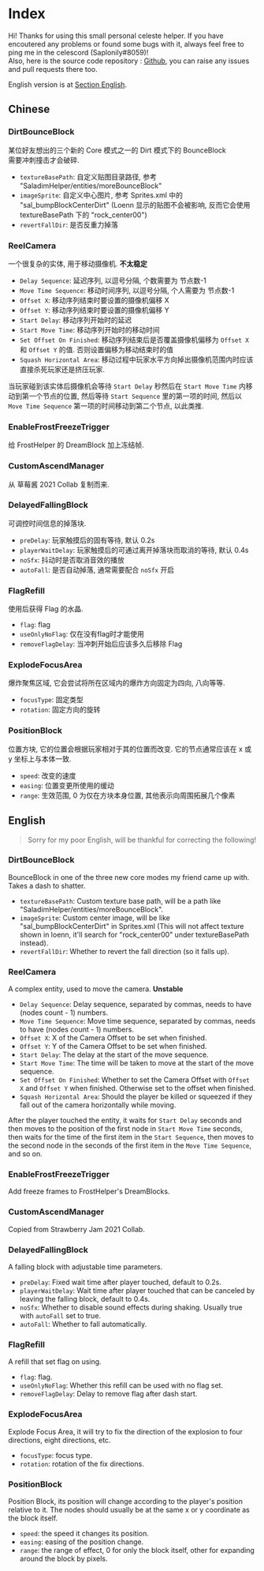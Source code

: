 # Index

Hi! Thanks for using this small personal celeste helper. If you have encoutered any problems or found some bugs with it, always feel free to ping me in the celescord (Saplonily#8059)!  
Also, here is the source code repository : [Github](https://github.com/Saplonily/SaladimHelper), you can raise any issues and pull requests there too.  

English version is at [Section English](#english).

## Chinese

### DirtBounceBlock

某位好友想出的三个新的 Core 模式之一的 Dirt 模式下的 BounceBlock  
需要冲刺撞击才会破碎.

- `textureBasePath`: 自定义贴图目录路径, 参考 "SaladimHelper/entities/moreBounceBlock"
- `imageSprite`: 自定义中心图片, 参考 Sprites.xml 中的 "sal_bumpBlockCenterDirt" (Loenn 显示的贴图不会被影响, 反而它会使用 textureBasePath 下的 "rock_center00")
- `revertFallDir`: 是否反重力掉落

### ReelCamera

一个很复杂的实体, 用于移动摄像机. **不太稳定**

- `Delay Sequence`: 延迟序列, 以逗号分隔, 个数需要为 节点数-1
- `Move Time Sequence`: 移动时间序列, 以逗号分隔, 个人需要为 节点数-1
- `Offset X`: 移动序列结束时要设置的摄像机偏移 X
- `Offset Y`: 移动序列结束时要设置的摄像机偏移 Y
- `Start Delay`: 移动序列开始时的延迟
- `Start Move Time`: 移动序列开始时的移动时间
- `Set Offset On Finished`: 移动序列结束后是否覆盖摄像机偏移为 `Offset X` 和 `Offset Y` 的值. 否则设置偏移为移动结束时的值
- `Squash Horizontal Area`: 移动过程中玩家水平方向掉出摄像机范围内时应该直接杀死玩家还是挤压玩家.

当玩家碰到该实体后摄像机会等待 `Start Delay` 秒然后在 `Start Move Time` 内移动到第一个节点的位置, 然后等待 `Start Sequence` 里的第一项的时间, 然后以 `Move Time Sequence` 第一项的时间移动到第二个节点, 以此类推.

### EnableFrostFreezeTrigger

给 FrostHelper 的 DreamBlock 加上冻结帧.

### CustomAscendManager

从 草莓酱 2021 Collab 复制而来.

### DelayedFallingBlock

可调控时间信息的掉落块.

- `preDelay`: 玩家触摸后的固有等待, 默认 0.2s
- `playerWaitDelay`: 玩家触摸后的可通过离开掉落块而取消的等待, 默认 0.4s
- `noSfx`: 抖动时是否取消音效的播放
- `autoFall`: 是否自动掉落, 通常需要配合 `noSfx` 开启

### FlagRefill

使用后获得 Flag 的水晶.

- `flag`: flag
- `useOnlyNoFlag`: 仅在没有flag时才能使用
- `removeFlagDelay`: 当冲刺开始后应该多久后移除 Flag

### ExplodeFocusArea

爆炸聚焦区域, 它会尝试将所在区域内的爆炸方向固定为四向, 八向等等.

- `focusType`: 固定类型
- `rotation`: 固定方向的旋转

### PositionBlock

位置方块, 它的位置会根据玩家相对于其的位置而改变. 它的节点通常应该在 x 或 y 坐标上与本体一致.

- `speed`: 改变的速度
- `easing`: 位置变更所使用的缓动
- `range`: 生效范围, 0 为仅在方块本身位置, 其他表示向周围拓展几个像素

## English

> Sorry for my poor English, will be thankful for correcting the following!

### DirtBounceBlock

BounceBlock in one of the three new core modes my friend came up with.  
Takes a dash to shatter.

- `textureBasePath`: Custom texture base path, will be a path like "SaladimHelper/entities/moreBounceBlock".
- `imageSprite`: Custom center image, will be like "sal_bumpBlockCenterDirt" in Sprites.xml (This will not affect texture shown in loenn, it'll search for "rock_center00" under textureBasePath instead).
- `revertFallDir`: Whether to revert the fall direction (so it falls up).

### ReelCamera

A complex entity, used to move the camera. **Unstable**

- `Delay Sequence`: Delay sequence, separated by commas, needs to have (nodes count - 1) numbers.
- `Move Time Sequence`: Move time sequence, separated by commas, needs to have (nodes count - 1) numbers.
- `Offset X`: X of the Camera Offset to be set when finished.
- `Offset Y`: Y of the Camera Offset to be set when finished.
- `Start Delay`: The delay at the start of the move sequence.
- `Start Move Time`: The time will be taken to move at the start of the move sequence.
- `Set Offset On Finished`: Whether to set the Camera Offset with `Offset X` and `Offset Y` when finished. Otherwise set to the offset when finished.
- `Squash Horizontal Area`: Should the player be killed or squeezed if they fall out of the camera horizontally while moving.

After the player touched the entity, it waits for `Start Delay` seconds and then moves to the position of the first node in `Start Move Time` seconds, then waits for the time of the first item in the `Start Sequence`, then moves to the second node in the seconds of the first item in the `Move Time Sequence`, and so on.

### EnableFrostFreezeTrigger

Add freeze frames to FrostHelper's DreamBlocks.

### CustomAscendManager

Copied from Strawberry Jam 2021 Collab.

### DelayedFallingBlock

A falling block with adjustable time parameters.

- `preDelay`: Fixed wait time after player touched, default to 0.2s.
- `playerWaitDelay`: Wait time after player touched that can be canceled by leaving the falling block, default to 0.4s.
- `noSfx`: Whether to disable sound effects during shaking. Usually true with `autoFall` set to true.
- `autoFall`: Whether to fall automatically.

### FlagRefill

A refill that set flag on using.

- `flag`: flag.
- `useOnlyNoFlag`: Whether this refill can be used with no flag set.
- `removeFlagDelay`: Delay to remove flag after dash start.

### ExplodeFocusArea

Explode Focus Area, it will try to fix the direction of the explosion to four directions, eight directions, etc.

- `focusType`: focus type.
- `rotation`: rotation of the fix directions.

### PositionBlock

Position Block, its position will change according to the player's position relative to it. The nodes should usually be at the same x or y coordinate as the block itself.

- `speed`: the speed it changes its position.
- `easing`: easing of the position change.
- `range`: the range of effect, 0 for only the block itself, other for expanding around the block by pixels.